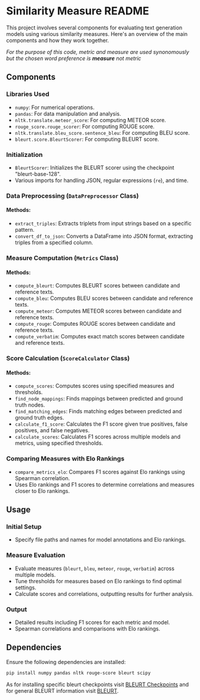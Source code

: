 # Similarity Measure README

This project involves several components for evaluating text generation models using various similarity measures. Here's an overview of the main components and how they work together.

*For the purpose of this code, metric and measure are used synonomously but the chosen word preference is **measure** not metric*

## Components

### Libraries Used

- `numpy`: For numerical operations.
- `pandas`: For data manipulation and analysis.
- `nltk.translate.meteor_score`: For computing METEOR score.
- `rouge_score.rouge_scorer`: For computing ROUGE score.
- `nltk.translate.bleu_score.sentence_bleu`: For computing BLEU score.
- `bleurt.score.BleurtScorer`: For computing BLEURT score.

### Initialization

- `BleurtScorer`: Initializes the BLEURT scorer using the checkpoint "bleurt-base-128".
- Various imports for handling JSON, regular expressions (`re`), and time.

### Data Preprocessing (`DataPreprocessor` Class)

#### Methods:
- `extract_triples`: Extracts triplets from input strings based on a specific pattern.
- `convert_df_to_json`: Converts a DataFrame into JSON format, extracting triples from a specified column.

### Measure Computation (`Metrics` Class)

#### Methods:
- `compute_bleurt`: Computes BLEURT scores between candidate and reference texts.
- `compute_bleu`: Computes BLEU scores between candidate and reference texts.
- `compute_meteor`: Computes METEOR scores between candidate and reference texts.
- `compute_rouge`: Computes ROUGE scores between candidate and reference texts.
- `compute_verbatim`: Computes exact match scores between candidate and reference texts.

### Score Calculation (`ScoreCalculator` Class)

#### Methods:
- `compute_scores`: Computes scores using specified measures and thresholds.
- `find_node_mappings`: Finds mappings between predicted and ground truth nodes.
- `find_matching_edges`: Finds matching edges between predicted and ground truth edges.
- `calculate_f1_score`: Calculates the F1 score given true positives, false positives, and false negatives.
- `calculate_scores`: Calculates F1 scores across multiple models and metrics, using specified thresholds.

### Comparing Measures with Elo Rankings

- `compare_metrics_elo`: Compares F1 scores against Elo rankings using Spearman correlation.
- Uses Elo rankings and F1 scores to determine correlations and measures closer to Elo rankings.

## Usage

### Initial Setup

- Specify file paths and names for model annotations and Elo rankings.

### Measure Evaluation

- Evaluate measures (`bleurt`, `bleu`, `meteor`, `rouge`, `verbatim`) across multiple models.
- Tune thresholds for measures based on Elo rankings to find optimal settings.
- Calculate scores and correlations, outputting results for further analysis.

### Output

- Detailed results including F1 scores for each metric and model.
- Spearman correlations and comparisons with Elo rankings.

## Dependencies

Ensure the following dependencies are installed:

```bash
pip install numpy pandas nltk rouge-score bleurt scipy
```

As for installing specific bleurt checkpoints visit  [BLEURT Checkpoints](https://github.com/google-research/bleurt/blob/master/checkpoints.md) and for general BLEURT information visit [BLEURT](https://github.com/google-research/bleurt/tree/master).
